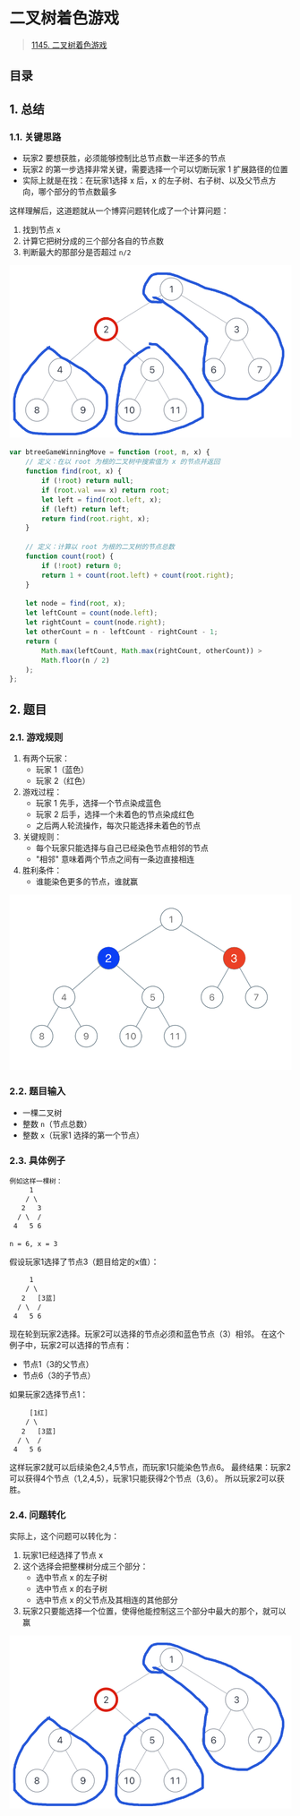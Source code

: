 
# 二叉树着色游戏


> [1145. 二叉树着色游戏](https://leetcode.cn/problems/binary-tree-coloring-game/)


## 目录
<!-- toc -->
 ## 1. 总结 

### 1.1. 关键思路

- 玩家2 要想获胜，必须能够控制比总节点数一半还多的节点
- 玩家2 的第一步选择非常关键，需要选择一个可以切断玩家 1 扩展路径的位置
- 实际上就是在找：在玩家1选择 x 后，x 的左子树、右子树、以及父节点方向，哪个部分的节点数最多

这样理解后，这道题就从一个博弈问题转化成了一个计算问题：
1. 找到节点 x
2. 计算它把树分成的三个部分各自的节点数
3. 判断最大的那部分是否超过 `n/2`

![图片&文件](./files/20250122-1.png)


```javascript
var btreeGameWinningMove = function (root, n, x) {
    // 定义：在以 root 为根的二叉树中搜索值为 x 的节点并返回
    function find(root, x) {
        if (!root) return null;
        if (root.val === x) return root;
        let left = find(root.left, x);
        if (left) return left;
        return find(root.right, x);
    }

    // 定义：计算以 root 为根的二叉树的节点总数
    function count(root) {
        if (!root) return 0;
        return 1 + count(root.left) + count(root.right);
    }

    let node = find(root, x);
    let leftCount = count(node.left);
    let rightCount = count(node.right);
    let otherCount = n - leftCount - rightCount - 1;
    return (
        Math.max(leftCount, Math.max(rightCount, otherCount)) >
        Math.floor(n / 2)
    );
};

```

## 2. 题目

### 2.1. 游戏规则

1. 有两个玩家：
   - 玩家 1（蓝色）
   - 玩家 2（红色）
2. 游戏过程：
   - 玩家 1 先手，选择一个节点染成蓝色
   - 玩家 2 后手，选择一个未着色的节点染成红色
   - 之后两人轮流操作，每次只能选择未着色的节点
3. 关键规则：
   - 每个玩家只能选择与自己已经染色节点相邻的节点
   - "相邻" 意味着两个节点之间有一条边直接相连
4. 胜利条件：
   - 谁能染色更多的节点，谁就赢

![图片&文件](./files/20250122.png)

### 2.2. 题目输入

- 一棵二叉树
- 整数 `n`（节点总数）
- 整数 `x`（玩家1 选择的第一个节点）

### 2.3. 具体例子

```
例如这样一棵树：
     1
    / \
   2   3
  / \  /
 4   5 6

n = 6, x = 3
```

假设玩家1选择了节点3（题目给定的x值）：
```
     1
    / \
   2   [3蓝]
  / \  /
 4   5 6
```

现在轮到玩家2选择。玩家2可以选择的节点必须和蓝色节点（3）相邻。
在这个例子中，玩家2可以选择的节点有：
- 节点1（3的父节点）
- 节点6（3的子节点）

如果玩家2选择节点1：
```
     [1红]
    / \
   2   [3蓝]
  / \  /
 4   5 6
```

这样玩家2就可以后续染色2,4,5节点，而玩家1只能染色节点6。
最终结果：玩家2可以获得4个节点（1,2,4,5），玩家1只能获得2个节点（3,6）。
所以玩家2可以获胜。

### 2.4. 问题转化

实际上，这个问题可以转化为：
1. 玩家1已经选择了节点 x
2. 这个选择会把整棵树分成三个部分：
   - 选中节点 x 的左子树
   - 选中节点 x 的右子树
   - 选中节点 x 的父节点及其相连的其他部分
3. 玩家2只要能选择一个位置，使得他能控制这三个部分中最大的那个，就可以赢

![图片&文件](./files/20250122-1.png)



